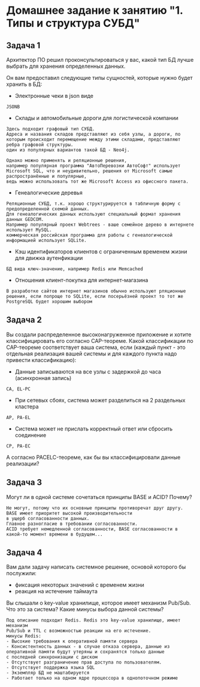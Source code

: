 # Домашнее задание к занятию "1. Типы и структура СУБД"

## Задача 1

Архитектор ПО решил проконсультироваться у вас, какой тип БД 
лучше выбрать для хранения определенных данных.

Он вам предоставил следующие типы сущностей, которые нужно будет хранить в БД:

- Электронные чеки в json виде

```Документо-ориентированые БД, например, MongoDB, т.к. документы в ней хранятся в JSON или даже PostgreSQL в NoSQL режиме с 
JSONB  
```

- Склады и автомобильные дороги для логистической компании
```
Здесь подходит графовый тип СУБД.
Адреса и названия складов представляют из себя узлы, а дороги, по которым происходит перемещение между этими складами, представляют ребра графовой структуры.
один из популярных вариантов такой БД - Neo4j. 

Однако можно применять и реляционные решения,
например популярная программа "АвтоПеревозки АвтоСофт" использует Microsoft SQL, что и неудивительно, решения от Microsoft самые распространённые и популярные,
ведь можно использовать тот же Microsoft Access из офиссного пакета.
```
- Генеалогические деревья

```
Реляционные СУБД, т.к. хорошо структурируется в табличную форму с предопределенной схемой данных.
Для генеалогических данных используют специальный формат хранения данных GEDCOM.
Например популярный проект Webtrees - ваше семейное дерево в интернете использует MySQL. 
коммерческая российская программа для работы с генеалогической информацией использует SQLite.
```
- Кэш идентификаторов клиентов с ограниченным временем жизни для движка аутенфикации
```
БД вида ключ-значение, например Redis или Memcached
```

- Отношения клиент-покупка для интернет-магазина

```
В разработке сайтов интернет магазинов обычно используют рляционные решения, если попроще то SQLite, если посерьёзней проект то тот же PostgreSQL будет хорошим выбором
```


## Задача 2

Вы создали распределенное высоконагруженное приложение и хотите классифицировать его согласно 
CAP-теореме. Какой классификации по CAP-теореме соответствует ваша система, если 
(каждый пункт - это отдельная реализация вашей системы и для каждого пункта надо привести классификацию):

- Данные записываются на все узлы с задержкой до часа (асинхронная запись)
```
CA, EL-PC
```

- При сетевых сбоях, система может разделиться на 2 раздельных кластера
```
AP, PA-EL
```

- Система может не прислать корректный ответ или сбросить соединение

```
CP, PA-EC
```

А согласно PACELC-теореме, как бы вы классифицировали данные реализации?

## Задача 3

Могут ли в одной системе сочетаться принципы BASE и ACID? Почему?
```
Не могут, потому что их основные принципы противоречат друг другу. BASE имеет приоритет высокой производительности
в ущерб согласованности данных.
Главное разногласие в требовании согласованности.
ACID требует немедленной согласованности, BASE согласованности в какой-то момент времени в будущем...
```

## Задача 4

Вам дали задачу написать системное решение, основой которого бы послужили:

- фиксация некоторых значений с временем жизни
- реакция на истечение таймаута

Вы слышали о key-value хранилище, которое имеет механизм Pub/Sub. 
Что это за система? Какие минусы выбора данной системы?

```
Под описание подходит Redis. Redis это key-value хранилище, имеет механизм
Pub/Sub и TTL с возможностью реакции на его истечение.
минусы Redis:
- Высокие требования к оперативной памяти сервера
- Консистентность данных - в случае отказа сервера, данные из оперативной памяти будут утеряны и сохранятся только данные 
с последней синхронизации с диском
- Отсутствует разграничение прав доступа по пользователям.
- Отсутствует поддержка языка SQL
- Экземпляр БД не маштабируется
- Работает только на одном ядре процессора в однопоточном режиме
```
